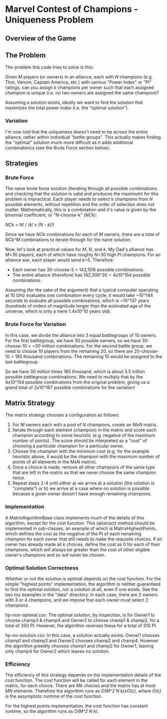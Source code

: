 # Marvel Contest of Champions - Uniqueness Problem

## Overview of the Game

## The Problem

The problem this code tries to solve is this:

Given *M* players (or owners) in an alliance, each with *N* champions (e.g. Thor, Venom, Captain America, etc.) with various "Power Index" or "PI" ratings, can you assign *k* champions per owner such that each assigned champion is unique (i.e. no two owners are assigned the same champion)?

Assuming a solution exists, ideally we want to find the solution that maximizes the total power index (i.e. the "optimal solution").

### Variation

I'm now told that the uniqueness doesn't need to be across the entire alliance, rather within individual "battle groups". This actually makes finding the "optimal" solution much more difficult as it adds additional combinatorics (see the Brute Force section below).

## Strategies

### Brute Force

The naive brute force solution (iterating through all possible combinations and checking that the solution is valid and produces the maximum) for this problem is impractical. Each player needs to select *k* champions from *N* possible elements, without repetition and the order of selection does not matter. Mathematically, this is a combination and it's value is given by the binomial coefficient, or "N-choose-k" (*NCk*):

*NCk = N! / (k! x (N - k)!)*

Since we have *NCk* combinations for each of *M* owners, there are a total of *NCk^M* combinations to iterate through for the naive solution. 

Now, let's look at practical values for *M*, *N*, and *k*. My Dad's alliance has *M*=30 players, each of which have roughly *N*=30 high PI champions. For an alliance war, each player would send *k*=5. Therefore:

* Each owner has 30-choose-5 = 142,506 possible combinations.
* The entire alliance (therefore) has 142,506^30 = 4x10^154 possible combinations.

Assuming (for the sake of the argument) that a typical computer operating at 10 GHz evaluates one combination every cycle, it would take ~10^144 seconds to evaluate all possible combinations, which is ~10^137 years (hundreds of orders of magnitude longer than the estimated age of the universe, which is only a mere 1.4x10^10 years old).

### Brute Force for Variation

In this case, we divide the alliance into 3 equal battlegroups of 10 owners. For the first battlegroup, we have 30 possible owners, so we have 30-choose-10 = ~30 million combinations. For the second battle group, we need to choose 10 players from the remaining 20, so there are 20-choose-10 = 185 thousand combinations. The remaining 10 would be assigned to the last battlegroup. 

So we have 30 million times 185 thousand, which is about 5.5 trillion possible battlegroup combinations. We need to multiply that by the 4x10^154 possible combinations from the original problem, giving us a grand total of 2x10^167 possible combinations for the variation!

## Matrix Strategy

The matrix strategy chooses a configuration as follows:

1) For *M* owners each with a pool of *N* champions, create an *MxN* matrix.
2) Iterate through each element (champion) in the matrix and score each champion according to some heuristic (e.g. negative of the maximum number of points). The score should be interpreted as a "cost" of choosing a particular champion for a particular owner.
3) Choose the champion with the minimum cost (e.g. for the example heuristic above, it would be the champion with the maximum number of points of all elements in the MxN matrix).
4) Once a choice is made, remove all other champions of the same type that are left in the matrix so that we never choose the same champion twice.
5) Repeat steps 2-4 until either a) we arrive at a solution (the solution is "complete") or b) we arrive at a case where no solution is possible because a given owner doesn't have enough remaining champions.

### Implementation

A MatrixAlgorithmBase class implements much of the details of this algorithm, except for the cost function. This (abstract) method should be implemented in sub-classes, an example of which is MatrixHighestPoints, which defines the cost as the negative of the PI of each remaining champion for each owner that still needs to make the requisite choices. If an owner has already made all *k* choices, define the cost as 0 for each of their champions, which will always be greater than the cost of other eligible owner's champions and so will never be chosen.

### Optimal Solution Correctness

Whether or not the solution is optimal depends on the cost function. For the simple "highest points" implementation, the algorithm is neither guaranteed to find the optimal solution, nor a solution at all, even if one exists. See the two toy examples in the "data" directory. In each case, there are 2 owners with 3 or 4 champions, and we impose that each owner must select 2 champions.

hp-non-optimal.csv: The optimal solution, by inspection, is for Owner1 to choose champ3 & champ4 and Owner2 to choose champ1 & champ2, for a total of 350 PI. However, the algorithm reverses these for a total of 310 PI.

hp-no-solution.csv: In this case, a solution actually exists: Owner1 chooses champ1 and champ3 and Owner2 chooses champ2 and champ4. However the algorithm greedily chooses champ1 and champ2 for Owner1, leaving only champ4 for Owner2 which leaves no solution.

### Efficiency

The efficiency of this strategy depends on the implementation details of the cost function. The cost function will be called for each element in the matrix, for each choice. There are *Mk* choices and the matrix has at most *MN* elements. Therefore the algorithm runs as *O(M^2 N k)xO(c)*, where *O(c)* is the assymptotic runtime of the cost function.

For the highest points implementation, the cost function has constant runtime, so the algorithm runs as *O(M^2 N k)*.

